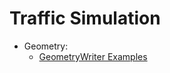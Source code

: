 
# Traffic Simulation

- Geometry:
  - [GeometryWriter Examples](TrafficSimulation/Assets/Scripts/TrafficSimulation.Geometry/Docs/GeometryWriter-Examples.md)
